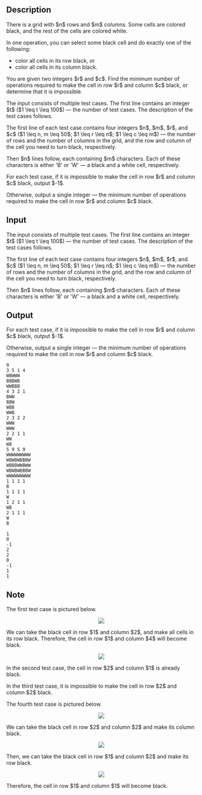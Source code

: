 ## Description

<div><p>There is a grid with $n$ rows and $m$ columns. Some cells are colored black, and the rest of the cells are colored white.</p><p>In one operation, you can select some <span class="tex-font-style-bf">black</span> cell and do <span class="tex-font-style-bf">exactly one</span> of the following: </p><ul> <li> color all cells in its row black, or </li><li> color all cells in its column black. </li></ul><p>You are given two integers $r$ and $c$. Find the minimum number of operations required to make the cell in row $r$ and column $c$ black, or determine that it is impossible.</p></div><div class="input-specification"><p>The input consists of multiple test cases. The first line contains an integer $t$ ($1 \leq t \leq 100$)&nbsp;— the number of test cases. The description of the test cases follows.</p><p>The first line of each test case contains four integers $n$, $m$, $r$, and $c$ ($1 \leq n, m \leq 50$; $1 \leq r \leq n$; $1 \leq c \leq m$)&nbsp;— the number of rows and the number of columns in the grid, and the row and column of the cell you need to turn black, respectively.</p><p>Then $n$ lines follow, each containing $m$ characters. Each of these characters is either '<span class="tex-font-style-tt">B</span>' or '<span class="tex-font-style-tt">W</span>'&nbsp;— a black and a white cell, respectively.</p></div><div class="output-specification"><p>For each test case, if it is impossible to make the cell in row $r$ and column $c$ black, output $-1$. </p><p>Otherwise, output a single integer&nbsp;— the minimum number of operations required to make the cell in row $r$ and column $c$ black. </p></div>

## Input

<p>The input consists of multiple test cases. The first line contains an integer $t$ ($1 \leq t \leq 100$)&nbsp;— the number of test cases. The description of the test cases follows.</p><p>The first line of each test case contains four integers $n$, $m$, $r$, and $c$ ($1 \leq n, m \leq 50$; $1 \leq r \leq n$; $1 \leq c \leq m$)&nbsp;— the number of rows and the number of columns in the grid, and the row and column of the cell you need to turn black, respectively.</p><p>Then $n$ lines follow, each containing $m$ characters. Each of these characters is either '<span class="tex-font-style-tt">B</span>' or '<span class="tex-font-style-tt">W</span>'&nbsp;— a black and a white cell, respectively.</p>

## Output

<p>For each test case, if it is impossible to make the cell in row $r$ and column $c$ black, output $-1$. </p><p>Otherwise, output a single integer&nbsp;— the minimum number of operations required to make the cell in row $r$ and column $c$ black. </p>





```input1
9
3 5 1 4
WBWWW
BBBWB
WWBBB
4 3 2 1
BWW
BBW
WBB
WWB
2 3 2 2
WWW
WWW
2 2 1 1
WW
WB
5 9 5 9
WWWWWWWWW
WBWBWBBBW
WBBBWWBWW
WBWBWBBBW
WWWWWWWWW
1 1 1 1
B
1 1 1 1
W
1 2 1 1
WB
2 1 1 1
W
B
```




```output1
1
0
-1
2
2
0
-1
1
1
```



## Note

<p>The first test case is pictured below.</p><center> <img class="tex-graphics" src="file://LvpBlccd.png" style="max-width: 100.0%;max-height: 100.0%;"> </center><p>We can take the black cell in row $1$ and column $2$, and make all cells in its row black. Therefore, the cell in row $1$ and column $4$ will become black.</p><center> <img class="tex-graphics" src="file://NWXidJwd.png" style="max-width: 100.0%;max-height: 100.0%;"> </center><p>In the second test case, the cell in row $2$ and column $1$ is already black.</p><p>In the third test case, it is impossible to make the cell in row $2$ and column $2$ black.</p><p>The fourth test case is pictured below.</p><center> <img class="tex-graphics" src="file://9Y77ufXw.png" style="max-width: 100.0%;max-height: 100.0%;"> </center><p>We can take the black cell in row $2$ and column $2$ and make its column black. </p><center> <img class="tex-graphics" src="file://0G02eL2X.png" style="max-width: 100.0%;max-height: 100.0%;"> </center><p>Then, we can take the black cell in row $1$ and column $2$ and make its row black. </p><center> <img class="tex-graphics" src="file://27XWsNl1.png" style="max-width: 100.0%;max-height: 100.0%;"> </center><p>Therefore, the cell in row $1$ and column $1$ will become black.</p>
